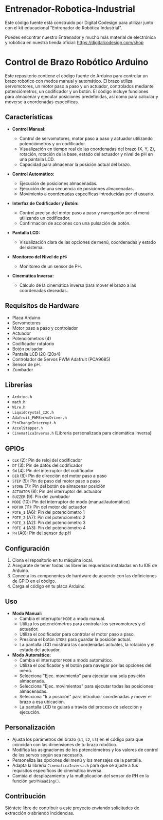 # Entrenador-Robotica-Industrial

Este código fuente está construido por Digital Codesign para utilizar junto con el kit educacional "Entrenador de Robótica Industrial".

Puedes encontrar nuestro Entrenador y mucho más material de electrónica y robótica en nuestra tienda oficial: https://digitalcodesign.com/shop

# Control de Brazo Robótico Arduino

Este repositorio contiene el código fuente de Arduino para controlar un brazo robótico con modos manual y automático. El brazo utiliza servomotores, un motor paso a paso y un actuador, controlados mediante potenciómetros, un codificador y un botón. El código incluye funciones para almacenar y ejecutar posiciones predefinidas, así como para calcular y moverse a coordenadas específicas.

## Características

-   **Control Manual:**
    -    Control de servomotores, motor paso a paso y actuador utilizando potenciómetros y un codificador.
    -    Visualización en tiempo real de las coordenadas del brazo (X, Y, Z), rotación, rotación de la base, estado del actuador y nivel de pH en una pantalla LCD.
    -    Capacidad para almacenar la posición actual del brazo.
 
-   **Control Automático:**
    -    Ejecución de posiciones almacenadas.
    -    Ejecución de una secuencia de posiciones almacenadas.
    -    Movimiento a coordenadas específicas introducidas por el usuario.

-   **Interfaz de Codificador y Botón:**
    -    Control preciso del motor paso a paso y navegación por el menú utilizando un codificador.
    -    Confirmación de acciones con una pulsación de botón.

-   **Pantalla LCD:**
    -    Visualización clara de las opciones de menú, coordenadas y estado del sistema.

-   **Monitoreo del Nivel de pH:**
    -   Monitoreo de un sensor de PH.

-   **Cinemática Inversa:**
    -   Cálculo de la cinemática inversa para mover el brazo a las coordenadas deseadas.

## Requisitos de Hardware

-   Placa Arduino
-   Servomotores
-   Motor paso a paso y controlador
-   Actuador
-   Potenciómetros (4)
-   Codificador rotatorio
-   Botón pulsador
-   Pantalla LCD I2C (20x4)
-   Controlador de Servos PWM Adafruit (PCA9685)
-   Sensor de pH.
-   Zumbador

## Librerías

-   `Arduino.h`
-   `math.h`
-   `Wire.h`
-   `LiquidCrystal_I2C.h`
-   `Adafruit_PWMServoDriver.h`
-   `PinChangeInterrupt.h`
-   `AccelStepper.h`
-   `CinematicaInversa.h` (Librería personalizada para cinemática inversa)

## GPIOs

-   `CLK` (2): Pin de reloj del codificador
-   `DT` (3): Pin de datos del codificador
-   `SW` (4): Pin del interruptor del codificador
-   `DIR` (6): Pin de dirección del motor paso a paso
-   `STEP` (5): Pin de paso del motor paso a paso
-   `STORE` (7): Pin del botón de almacenar posición
-   `ACTUATOR` (8): Pin del interruptor del actuador
-   `BUZZER` (9): Pin del zumbador
-   `MODE` (10): Pin del interruptor de modo (manual/automático)
-   `MOTOR` (11): Pin del motor del actuador
-   `POTE_1` (A6): Pin del potenciómetro 1
-   `POTE_2` (A7): Pin del potenciómetro 2
-   `POTE_3` (A2): Pin del potenciómetro 3
-   `POTE_4` (A3): Pin del potenciómetro 4
-   `PH` (A0): Pin del sensor de pH

## Configuración

1.  Clona el repositorio en tu máquina local.
2.  Asegúrate de tener todas las librerías requeridas instaladas en tu IDE de Arduino.
3.  Conecta los componentes de hardware de acuerdo con las definiciones de GPIO en el código.
4.  Carga el código en tu placa Arduino.

## Uso

-   **Modo Manual:**
    -    Cambia el interruptor `MODE` a modo manual.
    -    Utiliza los potenciómetros para controlar los servomotores y el actuador.
    -    Utiliza el codificador para controlar el motor paso a paso.
    -    Presiona el botón `STORE` para guardar la posición actual.
    -    La pantalla LCD mostrará las coordenadas actuales, la rotación y el estado del actuador.
-   **Modo Automático:**
    -    Cambia el interruptor `MODE` a modo automático.
    -    Utiliza el codificador y el botón para navegar por las opciones del menú.
    -    Selecciona "Ejec. movimiento" para ejecutar una sola posición almacenada.
    -    Selecciona "Ejec. movimientos" para ejecutar todas las posiciones almacenadas.
    -    Selecciona "Ir a posición" para introducir coordenadas y mover el brazo a esa ubicación.
    -    La pantalla LCD te guiará a través del proceso de selección y ejecución.

## Personalización

-   Ajusta los parámetros del brazo (`L1`, `L2`, `L3`) en el código para que coincidan con las dimensiones de tu brazo robótico.
-   Modifica las asignaciones de los potenciómetros y los valores de control de los servos según sea necesario.
-   Personaliza las opciones del menú y los mensajes de la pantalla.
-   Adapta la librería `CinematicaInversa.h` para que se ajuste a tus requisitos específicos de cinemática inversa.
-   Cambia el desplazamiento y la multiplicación del sensor de PH en la función `getPhReading()`.

## Contribución

Siéntete libre de contribuir a este proyecto enviando solicitudes de extracción o abriendo incidencias.
